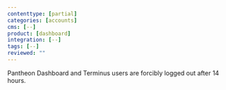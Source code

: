 ```yaml
---
contenttype: [partial]
categories: [accounts]
cms: [--]
product: [dashboard]
integration: [--]
tags: [--]
reviewed: ""
---
```


Pantheon Dashboard and Terminus users are forcibly logged out after 14 hours.